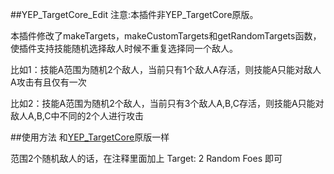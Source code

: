 ##YEP_TargetCore_Edit
注意:本插件非YEP_TargetCore原版。

本插件修改了makeTargets，makeCustomTargets和getRandomTargets函数，使插件支持技能随机选择敌人时候不重复选择同一个敌人。

比如1：技能A范围为随机2个敌人，当前只有1个敌人A存活，则技能A只能对敌人A攻击有且仅有一次

比如2：技能A范围为随机2个敌人，当前只有3个敌人A,B,C存活，则技能A只能对敌人A,B,C中不同的2个人进行攻击

##使用方法
和[YEP_TargetCore](http://yanfly.moe/2016/02/26/yep-74-target-core/)原版一样

范围2个随机敌人的话，在注释里面加上 Target: 2 Random Foes 即可